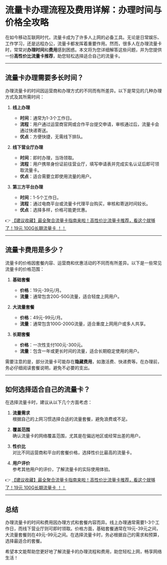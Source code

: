 # 流量卡办理流程及费用详解：办理时间与价格全攻略

在如今移动互联网时代，流量卡成为了许多人上网的必备工具。无论是日常娱乐、工作学习，还是远程办公，流量卡都发挥着重要作用。然而，很多人在办理流量卡时，常常对**办理时间**和**费用**感到困惑。本文将为您详细解答这些问题，并为您提供一份**高性价比流量卡推荐**，助您轻松选择适合自己的流量卡。

---

## 流量卡办理需要多长时间？

办理流量卡的时间因运营商和办理方式的不同而有所差异。以下是常见的几种办理方式及其所需时间：

1. **线上办理**  
   - **时间**：通常为1-3个工作日。  
   - **流程**：用户通过运营商官网或合作平台提交申请，审核通过后，流量卡会通过快递寄送。  
   - **优点**：方便快捷，无需线下排队。

2. **线下营业厅办理**  
   - **时间**：即时办理，当场领取。  
   - **流程**：用户携带身份证前往营业厅，填写申请表并完成实名认证后即可领取流量卡。  
   - **优点**：适合需要立即使用流量的用户。

3. **第三方平台办理**  
   - **时间**：1-5个工作日。  
   - **流程**：通过电商平台或流量卡代理平台购买，审核和寄送时间较长。  
   - **优点**：选择多样，价格可能更优惠。

👉 [【建议收藏】最全聚合流量卡指南来啦！高性价比流量卡推荐，看这个就够了！19元 100G长期流量卡 ！！](https://bit.ly/Liuliangka)

---

## 流量卡费用是多少？

流量卡的价格因套餐内容、运营商和优惠活动的不同而有所差异。以下是一些常见流量卡的价格范围：

1. **基础套餐**  
   - **价格**：19元-39元/月。  
   - **流量**：通常包含20G-50G流量，适合轻度上网用户。

2. **大流量套餐**  
   - **价格**：49元-99元/月。  
   - **流量**：通常包含100G-200G流量，适合重度上网用户或多人共享。

3. **长期套餐**  
   - **价格**：一次性支付100元-300元。  
   - **流量**：包含一年或更长时间的流量，适合长期稳定使用的用户。

需要注意的是，部分流量卡可能存在**隐藏费用**，如激活费、快递费等。在办理前，务必仔细阅读套餐说明，避免不必要的支出。

---

## 如何选择适合自己的流量卡？

在选择流量卡时，建议从以下几个方面考虑：

1. **流量需求**  
   根据自己的上网习惯选择合适的流量套餐，避免浪费或不足。

2. **覆盖范围**  
   确认流量卡的网络覆盖范围，尤其是在偏远地区或经常出差的用户。

3. **性价比**  
   对比不同运营商和平台的套餐价格，选择性价比最高的流量卡。

4. **用户评价**  
   参考其他用户的评价，了解流量卡的实际使用体验。

👉 [【建议收藏】最全聚合流量卡指南来啦！高性价比流量卡推荐，看这个就够了！19元 100G长期流量卡 ！！](https://bit.ly/Liuliangka)

---

## 总结

办理流量卡的时间和费用因办理方式和套餐内容而异。线上办理通常需要1-3个工作日，而线下营业厅则可即时领取。价格方面，基础套餐通常在19元-39元之间，大流量套餐则在49元-99元之间。在选择流量卡时，务必根据自己的需求和预算，选择最适合的套餐。

希望本文能帮助您更好地了解流量卡的办理流程和费用，助您轻松上网，畅享网络生活！